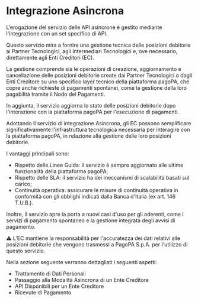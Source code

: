 # Integrazione Asincrona

L’erogazione del servizio delle API asincrone è gestito mediante l'integrazione con un set specifico di API.&#x20;

Questo servizio mira a fornire una gestione tecnica delle posizioni debitorie ai Partner Tecnologici, agli Intermediari Tecnologici e, ove necessario, direttamente agli Enti Creditori (EC).&#x20;

La gestione comprende sia le operazioni di creazione, aggiornamento e cancellazione delle posizioni debitorie create dai Partner Tecnologici o dagli Enti Creditore su uno specifico layer tecnico della piattaforma pagoPA, che copre anche richieste di pagamenti spontanei, come la gestione della loro pagabilità tramite il Nodo dei Pagamenti.&#x20;

In aggiunta, il servizio aggiorna lo stato delle posizioni debitorie dopo l'interazione con la piattaforma pagoPA per l'esecuzione di pagamenti.

Adottando il servizio di integrazione Asincrona, gli EC possono semplificare significativamente l'infrastruttura tecnologica necessaria per interagire con la piattaforma pagoPA, in relazione alla gestione delle loro posizioni debitorie.&#x20;

I vantaggi principali sono:

* Rispetto delle Linee Guida: il servizio è sempre aggiornato alle ultime funzionalità della piattaforma pagoPA;
* Rispetto delle SLA: il servizio ha dei meccanismi di scalabilità basati sul carico;
* Continuità operativa: assicurare le misure di continuità operativa in conformità con gli obblighi indicati dalla Banca d'Italia (ex art. 146 T.U.B.).

Inoltre, il servizio apre la porta a nuovi casi d'uso per gli aderenti, come i servizi di pagamento spontaneo e la gestione integrata degli avvisi di pagamento.&#x20;

⚠ L’EC mantiene la responsabilità per l'accuratezza dei dati relativi alle posizioni debitorie che vengono trasmessi a PagoPA S.p.A. per l'utilizzo di questo servizio.

Nella sezione seguente verranno dettagliati i seguenti aspetti:

* Trattamento di Dati Personali&#x20;
* Passaggio alla Modalità Asincrona di un Ente Creditore
* API Disponibili per un Ente Creditore
* Ricevute di Pagamento
